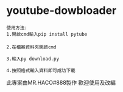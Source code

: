 # youtube-dowbloader


```
使用方法:
1.開啟cmd輸入pip install pytube　
　
2.在檔案資料夾開啟cmd    

3.輸入py download.py   

4.按照格式輸入資料即可成功下載
```

此專案由MR.HACO#888製作
歡迎使用及改編
